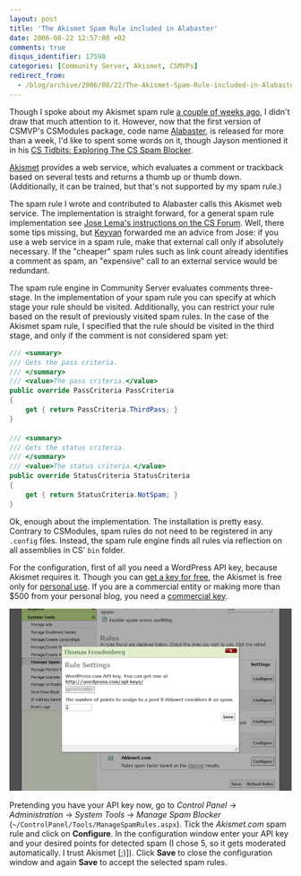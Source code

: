 ```yaml
---
layout: post
title: 'The Akismet Spam Rule included in Alabaster'
date: 2006-08-22 12:57:00 +02
comments: true
disqus_identifier: 17598
categories: [Community Server, Akismet, CSMVPs]
redirect_from:
  - /blog/archive/2006/08/22/The-Akismet-Spam-Rule-included-in-Alabaster.aspx/
---
```


Though I spoke about my Akismet spam rule [a couple of weeks ago](/archive/2006/07/21/whats-next/), I didn't draw that much attention to it. However, now that the first version of CSMVP's CSModules package, code name [Alabaster](http://csmvps.com/blogs/news/archive/2006/08/14/Community-Server-MVP_2700_s-Alabaster-CSModule-Package.aspx), is released for more than a week, I'd like to spent some words on it, though Jayson mentioned it in his [CS Tidbits: Exploring The CS Spam Blocker](http://jaysonknight.com/blog/archive/2006/08/20/CS-Tidbits-_2300_21_3A00_-Exploring-The-CS-Spam-Blocker.aspx).

[Akismet](http://akismet.com/) provides a web service, which evaluates a comment or trackback based on several tests and returns a thumb up or thumb down. (Additionally, it can be trained, but that's not supported by my spam rule.)

The spam rule I wrote and contributed to Alabaster calls this Akismet web service. The implementation is straight forward, for a general spam rule implementation see [Jose Lema's instructions on the CS Forum](http://communityserver.org/forums/permalink/526847/526847/ShowThread.aspx#526847). Well, there some tips missing, but [Keyvan](http://nayyeri.net/) forwarded me an advice from Jose: if you use a web service in a spam rule, make that external call only if absolutely necessary. If the "cheaper" spam rules such as link count already identifies a comment as spam, an "expensive" call to an external service would be redundant.

The spam rule engine in Community Server evaluates comments three-stage. In the implementation of your spam rule you can specify at which stage your rule should be visited. Additionally, you can restrict your rule based on the result of previously visited spam rules. In the case of the Akismet spam rule, I specified that the rule should be visited in the third stage, and only if the comment is not considered spam yet:

``` c#
/// <summary>
/// Gets the pass criteria.
/// </summary>
/// <value>The pass criteria.</value>
public override PassCriteria PassCriteria
{
    get { return PassCriteria.ThirdPass; }
}

/// <summary>
/// Gets the status criteria.
/// </summary>
/// <value>The status criteria.</value>
public override StatusCriteria StatusCriteria
{
    get { return StatusCriteria.NotSpam; }
}
```

Ok, enough about the implementation. The installation is pretty easy. Contrary to CSModules, spam rules do not need to be registered in any `.config` files. Instead, the spam rule engine finds all rules via reflection on all assemblies in CS' `bin` folder.

For the configuration, first of all you need a WordPress API key, because Akismet requires it. Though you can [get a key for free](http://wordpress.com/api-keys/), the Akismet is free only for [personal use](http://akismet.com/personal/). If you are a commercial entity or making more than $500 from your personal blog, you need a [commercial key](http://akismet.com/commercial/).

![Akismet configuration](/files/archive/akismet.png)

Pretending you have your API key now, go to *Control Panel* -\> *Administration* -\> *System Tools* -\> *Manage Spam Blocker* (`~/ControlPanel/Tools/ManageSpamRules.aspx`). Tick the *Akismet.com* spam rule and click on **Configure**. In the configuration window enter your API key and your desired points for detected spam (I chose 5, so it gets moderated automatically. I trust Akismet [;)]). Click **Save** to close the configuration window and again **Save** to accept the selected spam rules.